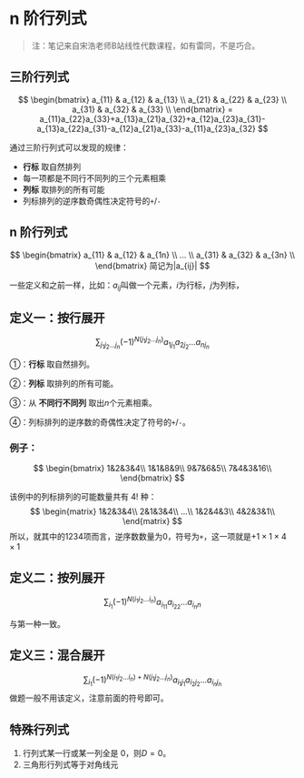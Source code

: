 # n 阶行列式

> 注：笔记来自宋浩老师B站线性代数课程，如有雷同，不是巧合。

## 三阶行列式

$$
\begin{bmatrix}
a_{11} & a_{12} & a_{13} \\
a_{21} & a_{22} & a_{23} \\
a_{31} & a_{32} & a_{33} \\
\end{bmatrix} = a_{11}a_{22}a_{33}+a_{13}a_{21}a_{32}+a_{12}a_{23}a_{31}-a_{13}a_{22}a_{31}-a_{12}a_{21}a_{33}-a_{11}a_{23}a_{32}
$$



通过三阶行列式可以发现的规律：

- **行标** 取自然排列
- 每一项都是不同行不同列的三个元素相乘
- **列标** 取排列的所有可能
- 列标排列的逆序数奇偶性决定符号的`+`/`-`

## n 阶行列式

$$
\begin{bmatrix}
a_{11} & a_{12} & a_{1n} \\
... \\
a_{31} & a_{32} & a_{3n} \\
\end{bmatrix} 简记为|a_{ij}|
$$

一些定义和之前一样，比如：$a_{ij}$叫做一个元素，$i$为行标，$j$为列标，

## 定义一：按行展开

$$
\sum_{j_1j_2...j_n}{(-1)^{N(j_1j_2...j_n)}{a_{1j_1}a_{2j_2}...a_{nj_n}}}
$$

&#x2460;：**行标** 取自然排列。

&#x2461;：**列标** 取排列的所有可能。

&#x2462;：从 **不同行不同列** 取出$n$个元素相乘。

&#x2463;：列标排列的逆序数的奇偶性决定了符号的`+`/`-`。

### 例子：

$$
\begin{bmatrix}
1&2&3&4\\
1&1&8&9\\
9&7&6&5\\
7&4&3&16\\
\end{bmatrix}
$$

该例中的列标排列的可能数量共有 $4!$ 种：
$$
\begin{matrix}
1&2&3&4\\
2&1&3&4\\
...\\
1&2&4&3\\
4&2&3&1\\
\end{matrix}
$$
所以，就其中的$1234$项而言，逆序数数量为0，符号为`+`，这一项就是$+1 \times 1 \times 4 \times 1$

## 定义二：按列展开

$$
\sum_{i_1}{(-1)^{N(i_1i_2...i_n)}{a_{i_11}a_{i_22}...a_{i_nn}}}
$$

与第一种一致。

## 定义三：混合展开


$$
\sum_{i_1}{(-1)^{N(i_1i_2...i_n)+N({j_1j_2...j_n})}{a_{i_1j_1}a_{i_2j_2}...a_{i_nj_n}}}
$$
做题一般不用该定义，注意前面的符号即可。

## 特殊行列式

1. 行列式某一行或某一列全是 $0$，则$D = 0$。
2. 三角形行列式等于对角线元

